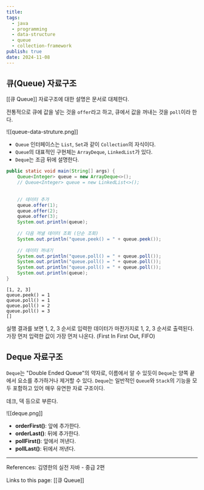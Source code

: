 ```yaml
---
title: 
tags:
  - java
  - programming
  - data-structure
  - queue
  - collection-framework
publish: true
date: 2024-11-08
---
```

## 큐(Queue) 자료구조
[[큐 Queue]] 자료구조에 대한 설명은 문서로 대체한다.

전통적으로 큐에 값을 넣는 것을 `offer`라고 하고, 큐에서 값을 꺼내는 것을 `poll`이라 한다.

![[queue-data-struture.png]]

- `Queue` 인터페이스는 `List`, `Set`과 같이 `Collection`의 자식이다.
- `Queue`의 대표적인 구현체는 `ArrayDeque`, `LinkedList`가 있다.
- `Deque`는 조금 뒤에 설명한다.

```java
public static void main(String[] args) {  
    Queue<Integer> queue = new ArrayDeque<>();  
    // Queue<Integer> queue = new LinkedList<>();  
  
  
    // 데이터 추가  
    queue.offer(1);  
    queue.offer(2);  
    queue.offer(3);  
    System.out.println(queue);  
  
    // 다음 꺼낼 데이터 조회 (단순 조회)  
    System.out.println("queue.peek() = " + queue.peek());  
  
    // 데이터 꺼내기  
    System.out.println("queue.poll() = " + queue.poll());  
    System.out.println("queue.poll() = " + queue.poll());  
    System.out.println("queue.poll() = " + queue.poll());  
    System.out.println(queue);  
}
```

```title="실행 결과"
[1, 2, 3]
queue.peek() = 1
queue.poll() = 1
queue.poll() = 2
queue.poll() = 3
[]
```

실행 결과를 보면 1, 2, 3 순서로 입력한 데이터가 마찬가지로 1, 2, 3 순서로 출력된다. 가장 먼저 입력한 값이 가장 먼저 나온다. (First In First Out, FIFO)

## Deque 자료구조
`Deque`는 "Double Ended Queue"의 약자로, 이름에서 알 수 있듯이 `Deque`는 양쪽 끝에서 요소를 추가하거나 제거할 수 있다. `Deque`는 일반적인 `Queue`와 `Stack`의 기능을 모두 포함하고 있어 매우 유연한 자료 구조이다.

데크, 덱 등으로 부른다.

![[deque.png]]
- **orderFirst()**: 앞에 추가한다.
- **orderLast()**: 뒤에 추가한다.
- **pollFirst()**: 앞에서 꺼낸다.
- **pollLast()**: 뒤에서 꺼낸다.



---
References: 김영한의 실전 자바 - 중급 2편

Links to this page: [[큐 Queue]]